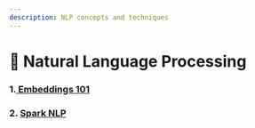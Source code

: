 ```yaml
---
description: NLP concepts and techniques
---
```


# 📖 Natural Language Processing

### 1.[ Embeddings 101](embeddings-101/)

### 2. [Spark NLP](http://localhost:5000/s/fckzwB5R6ILdeDMeb8UE/spark-nlp)
